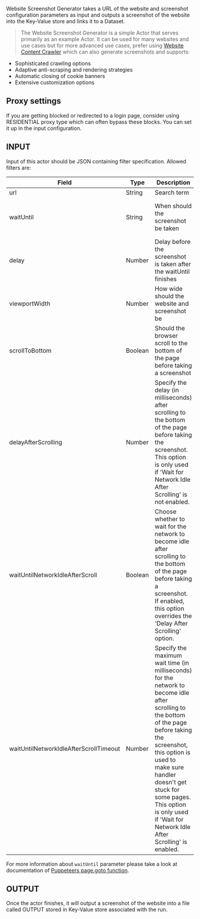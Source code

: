 Website Screenshot Generator takes a URL of the website and screenshot configuration parameters as input and outputs a screenshot of the website into the Key-Value store and links it to a Dataset.

> The Website Screenshot Generator is a simple Actor that serves primarily as an example Actor. It can be used for many websites and use cases but for more advanced use cases, prefer using [Website Content Crawler](https://apify.com/apify/website-content-crawler) which can also generate screenshots and supports:
- Sophisticated crawling options
- Adaptive anti-scraping and rendering strategies
- Automatic closing of cookie banners
- Extensive customization options

## Proxy settings
If you are getting blocked or redirected to a login page, consider using RESIDENTIAL proxy type which can often bypass these blocks. You can set it up in the input configuration.

## INPUT

Input of this actor should be JSON containing filter specification. Allowed filters are:

| Field | Type | Description | Allowed values |
| ----- | ---- | ----------- | -------------- |
| url | String | Search term | Any string value |
| waitUntil | String | When should the screenshot be taken | One of:<br>"load"<br>"domcontentloaded"<br>"networkidle2"<br>"networkidle0" |
| delay | Number | Delay before the screenshot is taken after the waitUntil finishes | Minimum: 0, Maximum: 3600000 |
| viewportWidth | Number | How wide should the website and screenshot be | Minimum: 100, Maximum: 3840 |
| scrollToBottom | Boolean | Should the browser scroll to the bottom of the page before taking a screenshot | true/false |
| delayAfterScrolling | Number | Specify the delay (in milliseconds) after scrolling to the bottom of the page before taking the screenshot. This option is only used if 'Wait for Network Idle After Scrolling' is not enabled. | Minimum: 0, Maximum: 3600000 |
| waitUntilNetworkIdleAfterScroll | Boolean | Choose whether to wait for the network to become idle after scrolling to the bottom of the page before taking a screenshot. If enabled, this option overrides the 'Delay After Scrolling' option. | true/false |
| waitUntilNetworkIdleAfterScrollTimeout | Number | Specify the maximum wait time (in milliseconds) for the network to become idle after scrolling to the bottom of the page before taking the screenshot, this option is used to make sure handler doesn't get stuck for some pages. This option is only used if 'Wait for Network Idle After Scrolling' is enabled. | Minimum: 1000, Maximum: 3600000 |

For more information about `waitUntil` parameter please take a look at documentation of [Puppeteers page.goto function](https://github.com/GoogleChrome/puppeteer/blob/v1.10.0/docs/api.md#pagegotourl-options).

## OUTPUT

Once the actor finishes, it will output a screenshot of the website into a file called OUTPUT
stored in Key-Value store associated with the run.


